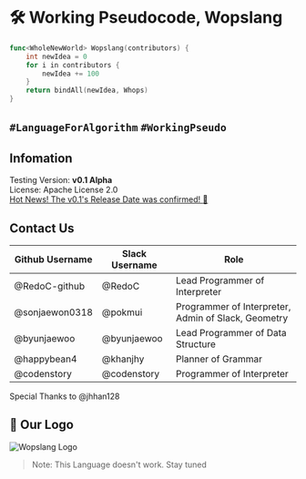 # :hammer_and_wrench: Working Pseudocode, Wopslang

```go
func<WholeNewWorld> Wopslang(contributors) {
    int newIdea = 0
    for i in contributors {
        newIdea += 100
    }
    return bindAll(newIdea, Whops)
}
```

## `#LanguageForAlgorithm` `#WorkingPseudo`

## Infomation

Testing Version: **v0.1 Alpha**  
License: Apache License 2.0  
[Hot News! The v0.1's Release Date was confirmed! :tada:](./UPDATE.md)  

## Contact Us

|Github Username|Slack Username|Role|
|---|---|---|
|@RedoC-github|@RedoC|Lead Programmer of Interpreter|
|@sonjaewon0318|@pokmui|Programmer of Interpreter, Admin of Slack, Geometry|
|@byunjaewoo|@byunjaewoo|Lead Programmer of Data Structure
|@happybean4|@khanjhy|Planner of Grammar|
|@codenstory|@codenstory|Programmer of Interpreter|
Special Thanks to @jhhan128

## 🚀 Our Logo

![Wopslang Logo](https://emoji.slack-edge.com/T01MFM2TJ07/wopsfull/7fe35e7cbecd2d4d.png)

> Note: This Language doesn't work. Stay tuned
